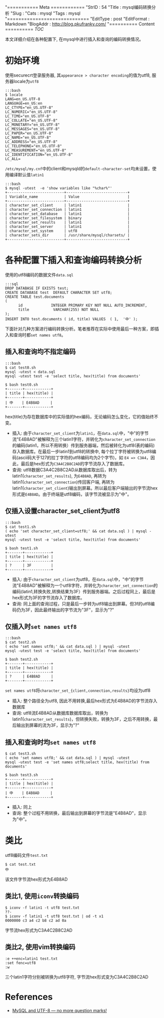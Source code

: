 "=========== Meta ============
"StrID : 54
"Title : mysql编码转换分析
"Slug  : 
"Cats  : mysql
"Tags  : mysql
"=============================
"EditType   : post
"EditFormat : Markdown
"BlogAddr   : http://blog.pkufranky.com/
"========== Content ==========
$TOC$

本文详细介绍在各种配置下, 在mysql中进行插入和查询的编码转换情况。

# 初始环境
  
使用securecrt登录服务器, 其`appearance > character encoding`的值为utf8, 服务器locale为`utf8`

	:::bash
	$ locale
	LANG=en_US.UTF-8
	LANGUAGE=en_US:en
	LC_CTYPE="en_US.UTF-8"
	LC_NUMERIC="en_US.UTF-8"
	LC_TIME="en_US.UTF-8"
	LC_COLLATE="en_US.UTF-8"
	LC_MONETARY="en_US.UTF-8"
	LC_MESSAGES="en_US.UTF-8"
	LC_PAPER="en_US.UTF-8"
	LC_NAME="en_US.UTF-8"
	LC_ADDRESS="en_US.UTF-8"
	LC_TELEPHONE="en_US.UTF-8"
	LC_MEASUREMENT="en_US.UTF-8"
	LC_IDENTIFICATION="en_US.UTF-8"
	LC_ALL=

`/etc/mysql/my.cnf`中的client和mysqld的`default-character-set`均未设置，使用编译默认值`latin1`

	:::bash
	$ mysql -utest  -e 'show variables like "%char%"'  
	+--------------------------+----------------------------+
	| Variable_name            | Value                      |
	+--------------------------+----------------------------+
	| character_set_client     | latin1                     |
	| character_set_connection | latin1                     |
	| character_set_database   | latin1                     |
	| character_set_filesystem | binary                     |
	| character_set_results    | latin1                     |
	| character_set_server     | latin1                     |
	| character_set_system     | utf8                       |
	| character_sets_dir       | /usr/share/mysql/charsets/ |
	+--------------------------+----------------------------+

# 各种配置下插入和查询编码转换分析

使用的utf8编码的数据文件`data.sql`

	:::sql
	DROP DATABASE IF EXISTS test;
	CREATE DATABASE test  DEFAULT CHARACTER SET utf8;
	CREATE TABLE test.documents
	(
		  id             INTEGER PRIMARY KEY NOT NULL AUTO_INCREMENT,
		  title           VARCHAR(255) NOT NULL
	);
	INSERT INTO test.documents ( id, title) VALUES  ( 1,  '中' );

下面针对几种方案进行编码转换分析。笔者推荐在实际中使用最后一种方案，即插入和查询时都`set names utf8`。


## 插入和查询均不指定编码

	:::bash
	$ cat test0.sh
	mysql -utest < data.sql
	mysql -utest test -e 'select title, hex(title) from documents'

	$ bash test0.sh
	+-------+------------+
	| title | hex(title) |
	+-------+------------+
	| 中    | E4B8AD     |
	+-------+------------+

hex(title)为存在数据库中的实际值的hex编码，无论编码怎么变化，它的值始终不变。

* 插入: 由于`character_set_client`为`latin1`，在`data.sql`中，"中"的字节流"E4B8AD"被解释为三个latin1字符，并转化为`character_set_connection`的编码(latin1，所以不用转换）传到服务器端，然后被转化为utf8(表的编码)存入数据库。在最后一步latin1到utf8的转换中, 每个拉丁字符被转换为utf8编码(ascii码大于127的拉丁字符的utf8编码均为2个字节)，如 `E4 => C3A4`，因此，最后是hex形式为`C3A4C2B8C2AD`的字节流存入了数据库。
* 查询: utf8数据C3A4C2B8C2AD从数据库取出后，转为latin1(`character_set_results`), 为`E4B8AD`, 再转为latin1(`character_set_connection`)传回客户端, 再转为latin1(`character_set_client`)输出到屏幕。所以最后客户端输出的字节流hex形式是`E4B8AD`。由于终端是utf8编码，该字节流被显示为"中"。

## 仅插入设置character_set_client为utf8

	:::bash
	$ cat test1.sh
	( echo 'set character_set_client=utf8;' && cat data.sql ) | mysql -utest
	mysql -utest test -e 'select title, hex(title) from documents'

	$ bash test1.sh
	+-------+------------+
	| title | hex(title) |
	+-------+------------+
	| ?     | 3F         |
	+-------+------------+

* 插入: 由于`character_set_client`为utf8，在`data.sql`中，"中"的字节流"E4B8AD"被解释为一个utf8字符，并转化为`character_set_connection`的编码(latin1,转换失败,转换结果为3F）传到服务器端。之后过程同上，最后是hex形式为3F的字节流存入了数据库。
* 查询: 同上面的查询过程，只是最后一步转为utf8输出到屏幕。但3f的utf8编码仍为3F，因此最终输出的字节流为"3F"，显示为"?" 

## 仅插入时`set names utf8`

	:::bash
	$ cat test2.sh
	( echo 'set names utf8;' && cat data.sql ) | mysql -utest
	mysql -utest test -e 'select title, hex(title) from documents'

	$ bash test2.sh
	+-------+------------+
	| title | hex(title) |
	+-------+------------+
	| ?     | E4B8AD     |
	+-------+------------+

`set names utf8`将`character_set_{client,connection,results}`均设为utf8

* 插入: 整个路径全为utf8, 因此不用转换,最后hex形式为E4B8AD的字节流存入数据库
* 查询: utf8流E4B8AD从数据库数据库取出，转换为latin1(`character_set_results`)，但转换失败，转换为3F，之后不用转换，最后输出到屏幕的流为3F，显示为"?" 

## 插入和查询时均`set names utf8`

	$ cat test3.sh
	( echo 'set names utf8;' && cat data.sql ) | mysql -utest
	mysql -utest test -e 'set names utf8;select title, hex(title) from documents'

	$ bash test3.sh
	+-------+------------+
	| title | hex(title) |
	+-------+------------+
	| 中    | E4B8AD     |
	+-------+------------+

* 插入: 同上
* 查询: 整个过程不用转换，最后输出到屏幕的字节流是"E4B8AD"，显示为"中"。

# 类比

utf8编码文件`test.txt`

	$ cat test.txt
	中

该文件字节流hex形式为E4B8AD

## 类比1, 使用`iconv`转换编码

	$ iconv -f latin1 -t utf8 test.txt
	??-
	$ iconv -f latin1 -t utf8 test.txt | od -t x1
	0000000 c3 a4 c2 b8 c2 ad 0a

字节流hex形式为C3A4C2B8C2AD

## 类比2, 使用vim转换编码

	:e ++enc=latin1 test.txt
	:set fenc=utf8
	:w

三个latin1字符分别被转换为utf8字符, 字节流hex形式变为C3A4C2B8C2AD

# References

* [MySQL and UTF-8 — no more question marks!][mysql-and-utf8]

[mysql-and-utf8]: http://www.bluetwanger.de/blog/2006/11/20/mysql-and-utf-8-no-more-question-marks/
